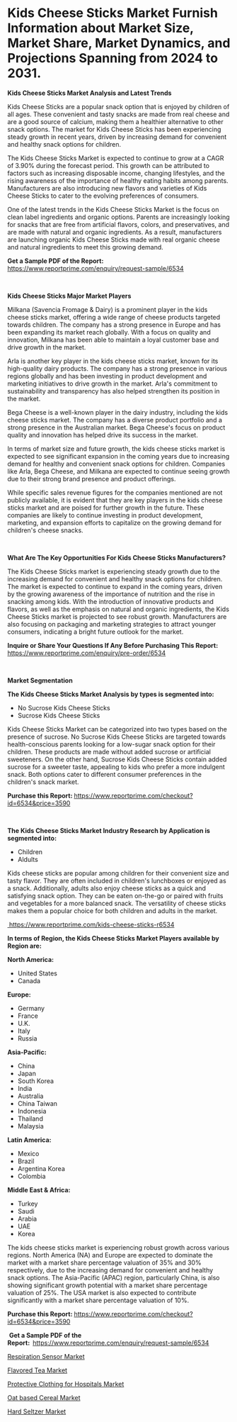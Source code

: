<p><h1>Kids Cheese Sticks Market Furnish Information about Market Size, Market Share, Market Dynamics, and Projections Spanning from 2024 to 2031.</h1></p><p><strong>Kids Cheese Sticks Market Analysis and Latest Trends</strong></p>
<p><p>Kids Cheese Sticks are a popular snack option that is enjoyed by children of all ages. These convenient and tasty snacks are made from real cheese and are a good source of calcium, making them a healthier alternative to other snack options. The market for Kids Cheese Sticks has been experiencing steady growth in recent years, driven by increasing demand for convenient and healthy snack options for children. </p><p>The Kids Cheese Sticks Market is expected to continue to grow at a CAGR of 3.90% during the forecast period. This growth can be attributed to factors such as increasing disposable income, changing lifestyles, and the rising awareness of the importance of healthy eating habits among parents. Manufacturers are also introducing new flavors and varieties of Kids Cheese Sticks to cater to the evolving preferences of consumers. </p><p>One of the latest trends in the Kids Cheese Sticks Market is the focus on clean label ingredients and organic options. Parents are increasingly looking for snacks that are free from artificial flavors, colors, and preservatives, and are made with natural and organic ingredients. As a result, manufacturers are launching organic Kids Cheese Sticks made with real organic cheese and natural ingredients to meet this growing demand.</p></p>
<p><strong>Get a Sample PDF of the Report:&nbsp;</strong> <a href="https://www.reportprime.com/enquiry/request-sample/6534">https://www.reportprime.com/enquiry/request-sample/6534</a></p>
<p>&nbsp;</p>
<p><strong>Kids Cheese Sticks Major Market Players</strong></p>
<p><p>Milkana (Savencia Fromage & Dairy) is a prominent player in the kids cheese sticks market, offering a wide range of cheese products targeted towards children. The company has a strong presence in Europe and has been expanding its market reach globally. With a focus on quality and innovation, Milkana has been able to maintain a loyal customer base and drive growth in the market.</p><p>Arla is another key player in the kids cheese sticks market, known for its high-quality dairy products. The company has a strong presence in various regions globally and has been investing in product development and marketing initiatives to drive growth in the market. Arla's commitment to sustainability and transparency has also helped strengthen its position in the market.</p><p>Bega Cheese is a well-known player in the dairy industry, including the kids cheese sticks market. The company has a diverse product portfolio and a strong presence in the Australian market. Bega Cheese's focus on product quality and innovation has helped drive its success in the market.</p><p>In terms of market size and future growth, the kids cheese sticks market is expected to see significant expansion in the coming years due to increasing demand for healthy and convenient snack options for children. Companies like Arla, Bega Cheese, and Milkana are expected to continue seeing growth due to their strong brand presence and product offerings.</p><p>While specific sales revenue figures for the companies mentioned are not publicly available, it is evident that they are key players in the kids cheese sticks market and are poised for further growth in the future. These companies are likely to continue investing in product development, marketing, and expansion efforts to capitalize on the growing demand for children's cheese snacks.</p></p>
<p>&nbsp;</p>
<p><strong>What Are The Key Opportunities For Kids Cheese Sticks Manufacturers?</strong></p>
<p><p>The Kids Cheese Sticks market is experiencing steady growth due to the increasing demand for convenient and healthy snack options for children. The market is expected to continue to expand in the coming years, driven by the growing awareness of the importance of nutrition and the rise in snacking among kids. With the introduction of innovative products and flavors, as well as the emphasis on natural and organic ingredients, the Kids Cheese Sticks market is projected to see robust growth. Manufacturers are also focusing on packaging and marketing strategies to attract younger consumers, indicating a bright future outlook for the market.</p></p>
<p><strong>Inquire or Share Your Questions If Any Before Purchasing This Report:</strong> <a href="https://www.reportprime.com/enquiry/pre-order/6534">https://www.reportprime.com/enquiry/pre-order/6534</a></p>
<p>&nbsp;</p>
<p><strong>Market Segmentation</strong></p>
<p><strong>The Kids Cheese Sticks Market Analysis by types is segmented into:</strong></p>
<p><ul><li>No Sucrose Kids Cheese Sticks</li><li>Sucrose Kids Cheese Sticks</li></ul></p>
<p><p>Kids Cheese Sticks Market can be categorized into two types based on the presence of sucrose. No Sucrose Kids Cheese Sticks are targeted towards health-conscious parents looking for a low-sugar snack option for their children. These products are made without added sucrose or artificial sweeteners. On the other hand, Sucrose Kids Cheese Sticks contain added sucrose for a sweeter taste, appealing to kids who prefer a more indulgent snack. Both options cater to different consumer preferences in the children's snack market.</p></p>
<p><strong>Purchase this Report:&nbsp;</strong><a href="https://www.reportprime.com/checkout?id=6534&price=3590">https://www.reportprime.com/checkout?id=6534&price=3590</a></p>
<p>&nbsp;</p>
<p><strong>The Kids Cheese Sticks Market Industry Research by Application is segmented into:</strong></p>
<p><ul><li>Children</li><li>Aldults</li></ul></p>
<p><p>Kids cheese sticks are popular among children for their convenient size and tasty flavor. They are often included in children's lunchboxes or enjoyed as a snack. Additionally, adults also enjoy cheese sticks as a quick and satisfying snack option. They can be eaten on-the-go or paired with fruits and vegetables for a more balanced snack. The versatility of cheese sticks makes them a popular choice for both children and adults in the market.</p></p>
<p><a href="https://www.reportprime.com/kids-cheese-sticks-r6534">&nbsp;https://www.reportprime.com/kids-cheese-sticks-r6534</a></p>
<p><strong>In terms of Region, the Kids Cheese Sticks Market Players available by Region are:</strong></p>
<p>
    <p> <strong> North America: </strong>
        <ul>
            <li>United States</li>
            <li>Canada</li>
        </ul>
        </p> 
    <p> <strong> Europe: </strong>
        <ul>
            <li>Germany</li>
            <li>France</li>
            <li>U.K.</li>
            <li>Italy</li>
            <li>Russia</li>
        </ul>
        </p> 
    <p> <strong> Asia-Pacific: </strong>
        <ul>
            <li>China</li>
            <li>Japan</li>
            <li>South Korea</li>
            <li>India</li>
            <li>Australia</li>
            <li>China Taiwan</li>
            <li>Indonesia</li>
            <li>Thailand</li>
            <li>Malaysia</li>
        </ul>
        </p> 
    <p> <strong> Latin America: </strong>
        <ul>
            <li>Mexico</li>
            <li>Brazil</li>
            <li>Argentina Korea</li>
            <li>Colombia</li>
        </ul>
        </p> 
    <p> <strong> Middle East & Africa: </strong>
        <ul>
            <li>Turkey</li>
            <li>Saudi</li>
            <li>Arabia</li>
            <li>UAE</li>
            <li>Korea</li>
        </ul>
    </p>
    </p>
<p><p>The kids cheese sticks market is experiencing robust growth across various regions. North America (NA) and Europe are expected to dominate the market with a market share percentage valuation of 35% and 30% respectively, due to the increasing demand for convenient and healthy snack options. The Asia-Pacific (APAC) region, particularly China, is also showing significant growth potential with a market share percentage valuation of 25%. The USA market is also expected to contribute significantly with a market share percentage valuation of 10%.</p></p>
<p><strong>Purchase this Report: </strong><a href="https://www.reportprime.com/checkout?id=6534&price=3590">https://www.reportprime.com/checkout?id=6534&price=3590</a></p>
<p>&nbsp;<strong>Get a Sample PDF of the Report:&nbsp;&nbsp;</strong><a href="https://www.reportprime.com/enquiry/request-sample/6534">https://www.reportprime.com/enquiry/request-sample/6534</a></p>
<p><strong></strong></p>
<p><p><a href="https://medium.com/@amandawbrown02/respiration-sensor-market-size-is-growing-at-cagr-of-11-5-973af5463fd7">Respiration Sensor Market</a></p><p><a href="https://github.com/julyju69/Market-Research-Report-List-4/blob/main/flavored-tea-market.md">Flavored Tea Market</a></p><p><a href="https://medium.com/@penurundingin_24290/protective-clothing-for-hospitals-market-report-by-product-type-medical-protective-a3180558a123">Protective Clothing for Hospitals Market</a></p><p><a href="https://github.com/RichRobinson5/Market-Research-Report-List-6/blob/main/oat-based-cereal-market.md">Oat based Cereal Market</a></p><p><a href="https://github.com/gdfhhhj/Market-Research-Report-List-6/blob/main/hard-seltzer-market.md">Hard Seltzer Market</a></p></p>